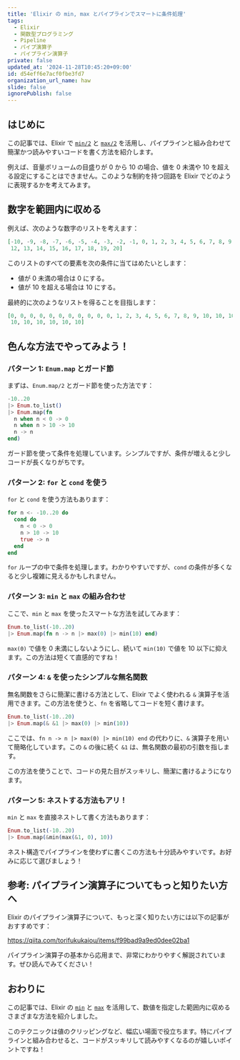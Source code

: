 ```yaml
---
title: 'Elixir の min, max とパイプラインでスマートに条件処理'
tags:
  - Elixir
  - 関数型プログラミング
  - Pipeline
  - パイプ演算子
  - パイプライン演算子
private: false
updated_at: '2024-11-28T10:45:20+09:00'
id: d54eff6e7acf0fbe3fd7
organization_url_name: haw
slide: false
ignorePublish: false
---
```

## はじめに

この記事では、Elixir で [`min/2`](https://hexdocs.pm/elixir/Kernel.html#min/2) と [`max/2`](https://hexdocs.pm/elixir/Kernel.html#max/2) を活用し、パイプラインと組み合わせて簡潔かつ読みやすいコードを書く方法を紹介します。

例えば、音量ボリュームの目盛りが 0 から 10 の場合、値を 0 未満や 10 を超える設定にすることはできません。このような制約を持つ回路を Elixir でどのように表現するかを考えてみます。

## 数字を範囲内に収める

例えば、次のような数字のリストを考えます：

```elixir
[-10, -9, -8, -7, -6, -5, -4, -3, -2, -1, 0, 1, 2, 3, 4, 5, 6, 7, 8, 9, 10, 11,
 12, 13, 14, 15, 16, 17, 18, 19, 20]
```

このリストのすべての要素を次の条件に当てはめたいとします：

- 値が 0 未満の場合は 0 にする。
- 値が 10 を超える場合は 10 にする。

最終的に次のようなリストを得ることを目指します：

```elixir
[0, 0, 0, 0, 0, 0, 0, 0, 0, 0, 0, 1, 2, 3, 4, 5, 6, 7, 8, 9, 10, 10, 10, 10, 10,
 10, 10, 10, 10, 10, 10]
```

## 色んな方法でやってみよう！

### パターン 1: `Enum.map` とガード節

まずは、`Enum.map/2` とガード節を使った方法です：

```elixir
-10..20
|> Enum.to_list()
|> Enum.map(fn
  n when n < 0 -> 0
  n when n > 10 -> 10
  n -> n
end)
```

ガード節を使って条件を処理しています。シンプルですが、条件が増えると少しコードが長くなりがちです。

### パターン 2: `for` と `cond` を使う

`for` と `cond` を使う方法もあります：

```elixir
for n <- -10..20 do
  cond do
    n < 0 -> 0
    n > 10 -> 10
    true -> n
  end
end
```

`for` ループの中で条件を処理します。わかりやすいですが、`cond` の条件が多くなると少し複雑に見えるかもしれません。

### パターン 3: `min` と `max` の組み合わせ

ここで、`min` と `max` を使ったスマートな方法を試してみます：

```elixir
Enum.to_list(-10..20)
|> Enum.map(fn n -> n |> max(0) |> min(10) end)
```

`max(0)` で値を 0 未満にしないようにし、続いて `min(10)` で値を 10 以下に抑えます。この方法は短くて直感的ですね！

### パターン 4: `&` を使ったシンプルな無名関数

無名関数をさらに簡潔に書ける方法として、Elixir でよく使われる `&` 演算子を活用できます。この方法を使うと、`fn` を省略してコードを短く書けます。

```elixir
Enum.to_list(-10..20)
|> Enum.map(& &1 |> max(0) |> min(10))
```

ここでは、`fn n -> n |> max(0) |> min(10) end` の代わりに、`&` 演算子を用いて簡略化しています。この `&` の後に続く `&1` は、無名関数の最初の引数を指します。

この方法を使うことで、コードの見た目がスッキリし、簡潔に書けるようになります。

### パターン 5: ネストする方法もアリ！

`min` と `max` を直接ネストして書く方法もあります：

```elixir
Enum.to_list(-10..20)
|> Enum.map(&min(max(&1, 0), 10))
```

ネスト構造でパイプラインを使わずに書くこの方法も十分読みやすいです。お好みに応じて選びましょう！

## 参考: パイプライン演算子についてもっと知りたい方へ

Elixir のパイプライン演算子について、もっと深く知りたい方には以下の記事がおすすめです：

https://qiita.com/torifukukaiou/items/f99bad9a9ed0dee02ba1

パイプライン演算子の基本から応用まで、非常にわかりやすく解説されています。ぜひ読んでみてください！

## おわりに

この記事では、Elixir の [`min`](https://hexdocs.pm/elixir/Kernel.html#min/2) と [`max`](https://hexdocs.pm/elixir/Kernel.html#max/2) を活用して、数値を指定した範囲内に収めるさまざまな方法を紹介しました。

このテクニックは値のクリッピングなど、幅広い場面で役立ちます。特にパイプラインと組み合わせると、コードがスッキリして読みやすくなるのが嬉しいポイントですね！

